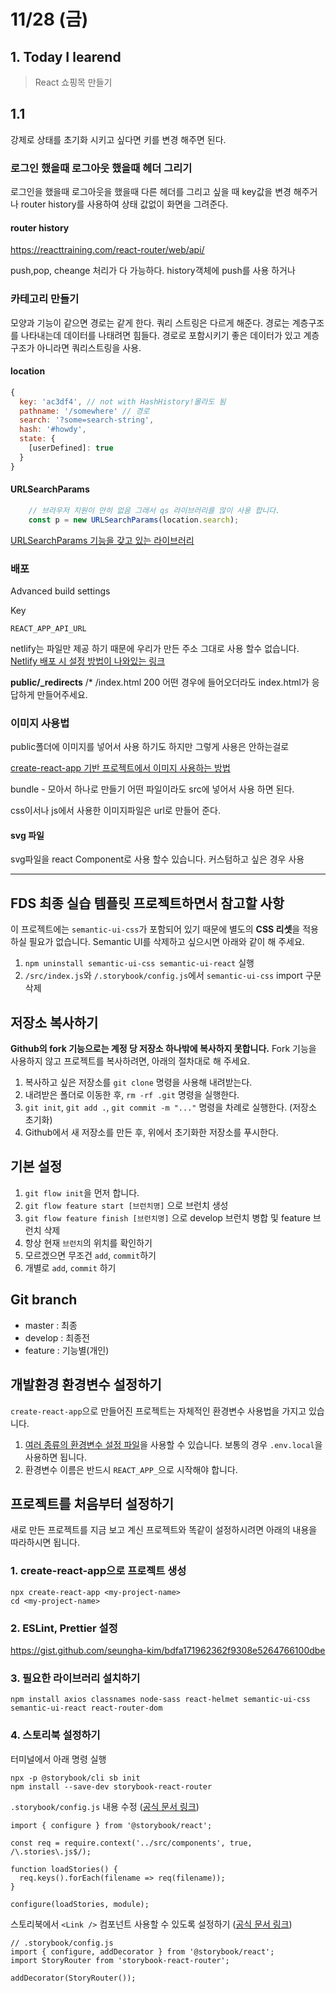 # 11/28 (금)

## 1. Today I learend

> React 쇼핑목 만들기

## 1.1
강제로 상태를 초기화 시키고 싶다면 키를 변경 해주면 된다.

### 로그인 했을때 로그아웃 했을때 헤더 그리기
로그인을 했을때 로그아웃을 했을때 다른 헤더를 그리고 싶을 때 
key값을 변경 해주거나 router history를 사용하여 상태 값없이 화면을 그려준다.
#### router history
https://reacttraining.com/react-router/web/api/

push,pop, cheange 처리가 다 가능하다. history객체에 push를 사용 하거나 


### 카테고리 만들기 
모양과 기능이 같으면 경로는 같게 한다.
쿼리 스트링은 다르게 해준다.
경로는 계층구조를 나타내는데 데이터를 나태려면 힘들다.
경로로 포함시키기 좋은 데이터가 있고 계층구조가 아니라면 쿼리스트링을 사용.


#### location 
```js
{
  key: 'ac3df4', // not with HashHistory!몰라도 됨
  pathname: '/somewhere' // 경로 
  search: '?some=search-string',
  hash: '#howdy',
  state: {
    [userDefined]: true
  }
}
```
#### URLSearchParams 
```js
    // 브라우저 지원이 만히 없음 그래서 qs 라이브러리를 많이 사용 합니다.
    const p = new URLSearchParams(location.search);
```
[URLSearchParams 기능을 갖고 있는 라이브러리](https://www.npmjs.com/package/qs)


### 배포

Advanced build settings

Key
```
REACT_APP_API_URL
```

netlify는 파일만 제공 하기 때문에 우리가 만든 주소 그대로 사용 할수 없습니다.
[Netlify 배포 시 설정 방법이 나와있는 링크](https://facebook.github.io/create-react-app/docs/deployment#netlify-https-wwwnetlifycom)


**public/_redirects**
/*  /index.html  200
어떤 경우에 들어오더라도 index.html가 응답하게 만들어주세요.

### 이미지 사용법 
public폴더에 이미지를 넣어서 사용 하기도 하지만 그렇게 사용은 안하는걸로 

[create-react-app 기반 프로젝트에서 이미지 사용하는 방법](https://facebook.github.io/create-react-app/docs/adding-images-fonts-and-files)

bundle - 모아서 하나로 만들기 
어떤 파일이라도 src에 넣어서 사용 하면 된다. 

css이서나 js에서 사용한 이미지파일은 url로 만들어 준다. 

#### svg 파일 
svg파일을 react Component로 사용 할수 있습니다. 커스텀하고 싶은 경우 사용 


---

## FDS 최종 실습 템플릿 프로젝트하면서 참고할 사항 

이 프로젝트에는 `semantic-ui-css`가 포함되어 있기 때문에 별도의 **CSS 리셋**을 적용하실 필요가 없습니다. Semantic UI를 삭제하고 싶으시면 아래와 같이 해 주세요.

1. `npm uninstall semantic-ui-css semantic-ui-react` 실행
2. `/src/index.js`와 `/.storybook/config.js`에서 `semantic-ui-css` import 구문 삭제

## 저장소 복사하기

**Github의 fork 기능으로는 계정 당 저장소 하나밖에 복사하지 못합니다.** Fork 기능을 사용하지 않고 프로젝트를 복사하려면, 아래의 절차대로 해 주세요.

1. 복사하고 싶은 저장소를 `git clone` 명령을 사용해 내려받는다.
1. 내려받은 폴더로 이동한 후, `rm -rf .git` 명령을 실행한다.
1. `git init`, `git add .`, `git commit -m "..."` 명령을 차례로 실행한다. (저장소 초기화)
1. Github에서 새 저장소를 만든 후, 위에서 초기화한 저장소를 푸시한다.

## 기본 설정

1. `git flow init`을 먼저 합니다.
1. `git flow feature start [브런치명]` 으로 브런치 생성
1. `git flow feature finish [브런치명]` 으로 develop 브런치 병합 및 feature 브런치 삭제
1. 항상 현재 `브런치`의 위치를 확인하기
1. 모르겠으면 무조건 `add`, `commit`하기
1. 개별로 `add`, `commit` 하기

## Git branch

- master : 최종
- develop : 최종전
- feature : 기능별(개인)


## 개발환경 환경변수 설정하기

`create-react-app`으로 만들어진 프로젝트는 자체적인 환경변수 사용법을 가지고 있습니다.

1. [여러 종류의 환경변수 설정 파일](https://facebook.github.io/create-react-app/docs/adding-custom-environment-variables#what-other-env-files-can-be-used)을 사용할 수 있습니다. 보통의 경우 `.env.local`을 사용하면 됩니다.
1. 환경변수 이름은 반드시 `REACT_APP_`으로 시작해야 합니다.

## 프로젝트를 처음부터 설정하기

새로 만든 프로젝트를 지금 보고 계신 프로젝트와 똑같이 설정하시려면 아래의 내용을 따라하시면 됩니다.

### 1. create-react-app으로 프로젝트 생성

```
npx create-react-app <my-project-name>
cd <my-project-name>
```

### 2. ESLint, Prettier 설정

https://gist.github.com/seungha-kim/bdfa171962362f9308e5264766100dbe

### 3. 필요한 라이브러리 설치하기

```
npm install axios classnames node-sass react-helmet semantic-ui-css semantic-ui-react react-router-dom
```

### 4. 스토리북 설정하기

터미널에서 아래 명령 실행

```
npx -p @storybook/cli sb init
npm install --save-dev storybook-react-router
```

`.storybook/config.js` 내용 수정 ([공식 문서 링크](https://storybook.js.org/basics/writing-stories/#loading-stories-dynamically))

```
import { configure } from '@storybook/react';

const req = require.context('../src/components', true, /\.stories\.js$/);

function loadStories() {
  req.keys().forEach(filename => req(filename));
}

configure(loadStories, module);
```

스토리북에서 `<Link />` 컴포넌트 사용할 수 있도록 설정하기 ([공식 문서 링크](https://github.com/gvaldambrini/storybook-router/tree/master/packages/react))

```
// .storybook/config.js
import { configure, addDecorator } from '@storybook/react';
import StoryRouter from 'storybook-react-router';

addDecorator(StoryRouter());
```
